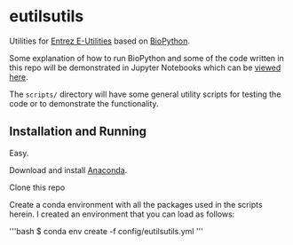 # eutilsutils

Utilities for [Entrez E-Utilities](http://www.ncbi.nlm.nih.gov/books/NBK25500/)
based on [BioPython](http://biopython.org/wiki/Main_Page).

Some explanation of how to run BioPython and some of the code written in this
repo will be demonstrated in Jupyter Notebooks which can be [viewed
here](notebooks/).

The `scripts/` directory will have some general utility scripts for testing the
code or to demonstrate the functionality.

## Installation and Running

Easy. 

Download and install [Anaconda](https://www.continuum.io/downloads).

Clone this repo

Create a conda environment with all the packages used in the scripts herein. I created an environment that you can load as follows:

'''bash
$ conda env create -f config/eutilsutils.yml
'''

